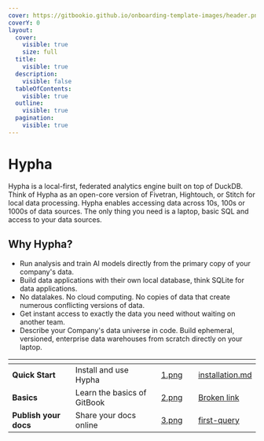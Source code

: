 ```yaml
---
cover: https://gitbookio.github.io/onboarding-template-images/header.png
coverY: 0
layout:
  cover:
    visible: true
    size: full
  title:
    visible: true
  description:
    visible: false
  tableOfContents:
    visible: true
  outline:
    visible: true
  pagination:
    visible: true
---
```


# Hypha

Hypha is a local-first, federated analytics engine built on top of DuckDB. Think of Hypha as an open-core version of Fivetran, Hightouch, or Stitch for local data processing. Hypha enables accessing data across 10s, 100s or 1000s of data sources. The only thing you need is a laptop, basic SQL and access to your data sources.

## Why Hypha?

* Run analysis and train AI models directly from the primary copy of your company's data.
* Build data applications with their own local database, think SQLite for data applications.
* No datalakes. No cloud computing. No copies of data that create numerous conflicting versions of data.
* Get instant access to exactly the data you need without waiting on another team.
* Describe your Company's data universe in code. Build ephemeral, versioned, enterprise data warehouses from scratch directly on your laptop.

<table data-view="cards"><thead><tr><th></th><th></th><th data-hidden data-card-cover data-type="files"></th><th data-hidden></th><th data-hidden data-card-target data-type="content-ref"></th></tr></thead><tbody><tr><td><strong>Quick Start</strong></td><td>Install and use Hypha</td><td><a href=".gitbook/assets/1.png">1.png</a></td><td></td><td><a href="getting-started/installation.md">installation.md</a></td></tr><tr><td><strong>Basics</strong></td><td>Learn the basics of GitBook</td><td><a href=".gitbook/assets/2.png">2.png</a></td><td></td><td><a href="broken-reference">Broken link</a></td></tr><tr><td><strong>Publish your docs</strong></td><td>Share your docs online</td><td><a href=".gitbook/assets/3.png">3.png</a></td><td></td><td><a href="getting-started/first-query/">first-query</a></td></tr></tbody></table>
